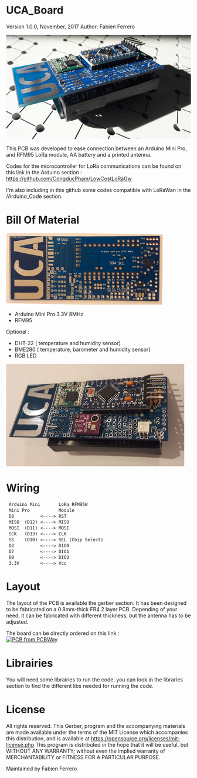 # UCA_Board


Version 1.0.0, November, 2017
Author: Fabien Ferrero

<img src="https://github.com/FabienFerrero/UCA_Board/blob/master/documents/pictures/UCA.jpg">

This PCB was developed to ease connection between an Arduino Mini Pro, and RFM95 LoRa module, AA battery and a printed antenna.

Codes for the microcontroller for LoRa communications can be found on this link in the Arduino section : https://github.com/CongducPham/LowCostLoRaGw

I'm also including in this github some codes compatible with LoRaWan in the /Arduino_Code section.

# Bill Of Material

<img src="https://github.com/FabienFerrero/UCA_Board/blob/master/documents/pictures/UCA_top.png">

* Arduino Mini Pro 3.3V 8MHz
* RFM95

Optional :

* DHT-22 ( temperature and humidity sensor)
* BME280 ( temperature, barometer and humidity sensor)
* RGB LED

<img src="https://github.com/FabienFerrero/UCA_Board/blob/master/documents/pictures/UCA_mounted.png">

# Wiring

```
 Arduino Mini       LoRa RFM95W 
 Mini Pro           Module
 D8          <----> RST
 MISO  (D12) <----> MISO
 MOSI  (D11) <----> MOSI
 SCK   (D13) <----> CLK
 SS    (D10) <----> SEL (Chip Select)
 D2          <----> DIO0
 D7          <----> DIO1
 D9          <----> DIO2
 3.3V        <----> Vcc

 ```

# Layout

The layout of the PCB is available the gerber section.
It has been designed to be fabricated on a 0.8mm-thick FR4 2 layer PCB.
Depending of your need, it can be fabricated with different thickness, but the antenna has to be adjusted.

The board can be directly ordered on this link : <BR>
<a href="https://www.pcbway.com/project/shareproject/UCA_Board.html"><img src="https://www.pcbway.com/project/img/images/frompcbway.png" alt="PCB from PCBWay"></img></a>

# Librairies

You will need some librairies to run the code, you can look in the libraries section to find the different libs needed for running the code.

# License

All rights reserved. This Gerber, program and the accompanying materials are made available under the terms of the MIT License which accompanies this distribution, and is available at https://opensource.org/licenses/mit-license.php
This program is distributed in the hope that it will be useful, but WITHOUT ANY WARRANTY; without even the implied warranty of MERCHANTABILITY or FITNESS FOR A PARTICULAR PURPOSE.

Maintained by Fabien Ferrero

